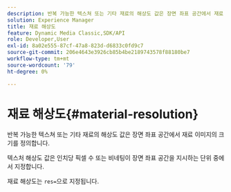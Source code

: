 ```yaml
---
description: 반복 가능한 텍스쳐 또는 기타 재료의 해상도 값은 장면 좌표 공간에서 재료 이미지의 크기를 정의합니다.
solution: Experience Manager
title: 재료 해상도
feature: Dynamic Media Classic,SDK/API
role: Developer,User
exl-id: 8a02e555-87cf-47a8-823d-d6833c0fd9c7
source-git-commit: 206e4643e3926cb85b4be2189743578f88180be7
workflow-type: tm+mt
source-wordcount: '79'
ht-degree: 0%

---
```


# 재료 해상도{#material-resolution}

반복 가능한 텍스쳐 또는 기타 재료의 해상도 값은 장면 좌표 공간에서 재료 이미지의 크기를 정의합니다.

텍스처 해상도 값은 인치당 픽셀 수 또는 비네팅이 장면 좌표 공간을 지시하는 단위 중에서 지정합니다.

재료 해상도는 `res=`으로 지정됩니다.
